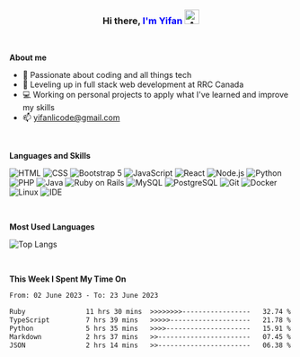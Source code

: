<!---
yifanlicode/yifanlicode is a ✨ special ✨ repository because its `README.md` (this file) appears on your GitHub profile.
You can click the Preview link to take a look at your changes.
--->

<div align="center">
    <h3>Hi there, <span style="color: blue;">I'm Yifan</span> <a href="https://emoji.gg/emoji/9684-adorbs"><img src="https://cdn3.emoji.gg/emojis/9684-adorbs.png" width="26px" height="26px" alt="Adorbs"></a></h3>
</div>



<br />

**About me**

- 👀 Passionate about coding and all things tech
- 🌱 Leveling up in full stack web development at RRC Canada
- 💻 Working on personal projects to apply what I've learned and improve my skills
- 📫 yifanlicode@gmail.com

<br />

**Languages and Skills**

![HTML](https://img.shields.io/badge/-HTML-orange?style=flat-square&logo=html5&logoColor=white)
![CSS](https://img.shields.io/badge/-CSS-blue?style=flat-square&logo=css3&logoColor=white)
![Bootstrap 5](https://img.shields.io/badge/-Bootstrap_5-7952B3?style=flat-square&logo=bootstrap&logoColor=white)
![JavaScript](https://img.shields.io/badge/-JavaScript-yellow?style=flat-square&logo=javascript&logoColor=white)
![React](https://img.shields.io/badge/-React-61DAFB?style=flat-square&logo=react&logoColor=white)
![Node.js](https://img.shields.io/badge/-Node.js-339933?style=flat-square&logo=node.js&logoColor=white)
![Python](https://img.shields.io/badge/-Python-green?style=flat-square&logo=python&logoColor=white)
![PHP](https://img.shields.io/badge/-PHP-purple?style=flat-square&logo=php&logoColor=white)
![Java](https://img.shields.io/badge/-Java-007396?style=flat-square&logo=java&logoColor=white)
![Ruby on Rails](https://img.shields.io/badge/-Ruby_on_Rails-CC0000?style=flat-square&logo=ruby&logoColor=white)
![MySQL](https://img.shields.io/badge/-MySQL-4479A1?style=flat-square&logo=mysql&logoColor=white)
![PostgreSQL](https://img.shields.io/badge/-PostgreSQL-336791?style=flat-square&logo=postgresql&logoColor=white)
![Git](https://img.shields.io/badge/-Git-F05032?style=flat-square&logo=git&logoColor=white)
![Docker](https://img.shields.io/badge/-Docker-2496ED?style=flat-square&logo=docker&logoColor=white)
![Linux](https://img.shields.io/badge/-Linux-FCC624?style=flat-square&logo=linux&logoColor=black)
![IDE](https://img.shields.io/badge/-IDE-000000?style=flat-square&logo=intellij-idea&logoColor=white)

 <br />
 
**Most Used Languages**

![Top Langs](https://github-readme-stats.vercel.app/api/top-langs/?username=anuraghazra&layout=compact)

<br />

**This Week I Spent My Time On**

<!--START_SECTION:waka-->

```txt
From: 02 June 2023 - To: 23 June 2023

Ruby               11 hrs 30 mins  >>>>>>>>-----------------   32.74 %
TypeScript         7 hrs 39 mins   >>>>>--------------------   21.78 %
Python             5 hrs 35 mins   >>>>---------------------   15.91 %
Markdown           2 hrs 37 mins   >>-----------------------   07.45 %
JSON               2 hrs 14 mins   >>-----------------------   06.38 %
```

<!--END_SECTION:waka-->

